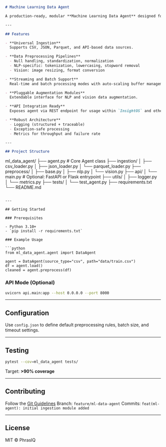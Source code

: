 

```markdown
# Machine Learning Data Agent

A production-ready, modular **Machine Learning Data Agent** designed for intelligent ingestion, preprocessing, and management of structured and unstructured datasets. Built for integration with data-centric AI platforms such as **InsightOS**.

---

## Features

- **Universal Ingestion**  
  Supports CSV, JSON, Parquet, and API-based data sources.

- **Data Preprocessing Pipelines**  
  - Null handling, standardization, normalization  
  - NLP-specific: tokenization, lowercasing, stopword removal  
  - Vision: image resizing, format conversion

- **Streaming and Batch Support**  
  Real-time and batch processing modes with auto-scaling buffer management.

- **Pluggable Augmentation Modules**  
  Extendable interface for NLP and vision data augmentation.

- **API Integration Ready**  
  Exposes agent via REST endpoint for usage within `InsightOS` and other microservices.

- **Robust Architecture**  
  - Logging (structured + traceable)  
  - Exception-safe processing  
  - Metrics for throughput and failure rate

---

## Project Structure

```

ml\_data\_agent/
├── agent.py               # Core Agent class
├── ingestion/
│   ├── csv\_loader.py
│   ├── json\_loader.py
│   └── parquet\_loader.py
├── preprocess/
│   ├── base.py
│   ├── nlp.py
│   └── vision.py
├── api/
│   └── main.py            # Optional: FastAPI or Flask entrypoint
├── utils/
│   ├── logger.py
│   └── metrics.py
├── tests/
│   └── test\_agent.py
├── requirements.txt
└── README.md

````

---

## Getting Started

### Prerequisites

- Python 3.10+
- `pip install -r requirements.txt`

### Example Usage

```python
from ml_data_agent.agent import DataAgent

agent = DataAgent(source_type="csv", path="data/train.csv")
df = agent.load()
cleaned = agent.preprocess(df)
````

### API Mode (Optional)

```bash
uvicorn api.main:app --host 0.0.0.0 --port 8000
```

---

## Configuration

Use `config.json` to define default preprocessing rules, batch size, and timeout settings.

---

## Testing

```bash
pytest --cov=ml_data_agent tests/
```

Target: **>90% coverage**

---

## Contributing

Follow the [Git Guidelines](https://github.com/PhrasIQ)
Branch: `feature/ml-data-agent`
Commits: `feat(ml-agent): initial ingestion module added`

---

## License
MIT © PhrasIQ


